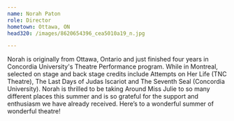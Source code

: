 ```yaml
---
name: Norah Paton
role: Director
hometown: Ottawa, ON
head320: /images/8620654396_cea5010a19_n.jpg

---
```

Norah is originally from Ottawa, Ontario and just finished four years in Concordia University's Theatre Performance program. While in Montreal, selected on stage and back stage credits include Attempts on Her Life (TNC Theatre), The Last Days of Judas Iscariot and The Seventh Seal (Concordia University). Norah is thrilled to be taking Around Miss Julie to so many different places this summer and is so grateful for the support and enthusiasm we have already received. Here’s to a wonderful summer of wonderful theatre!